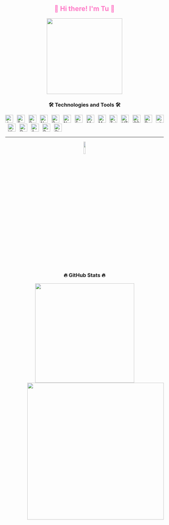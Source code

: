 <div align="center">
<h2 style="color:#ff79c6" >👋 Hi there! I'm Tu 👋</h2>
    <img width="240" height="240" src="https://avatars.githubusercontent.com/u/104948995?s=400&u=ed51ca9ec84e8dd7294241a5399beefada2bf4e6&v=4" />
</div>
<h3 align="center">🛠 Technologies and Tools 🛠</h3>
<span><img src="https://img.shields.io/badge/JavaScript-282C34?logo=javascript&logoColor=F7DF1E" alt="JavaScript logo" title="JavaScript" height="25" /></span>
&nbsp;
<span><img src="https://img.shields.io/badge/TypeScript-282C34?logo=typescript&logoColor=3178C6" alt="TypeScript logo" title="TypeScript" height="25" /></span>
&nbsp;
<span><img src="https://img.shields.io/badge/ReactJS-282C34?logo=react&logoColor=61DAFB" alt="ReactJS logo" title="ReactJS" height="25" /></span>
&nbsp;
<span><img src="https://img.shields.io/badge/Next.js-282C34?logo=next.js&logoColor=000000" alt="Next.js" title="Next.js" height="25" /></span>
&nbsp;
<span><img src="https://img.shields.io/badge/Redux-282C34?logo=redux&logoColor=764ABC" alt="Redux logo" title="Redux" height="25" /></span>
&nbsp;
<span><img src="https://img.shields.io/badge/Node.js-282C34?logo=node.js&logoColor=00F200" alt="Node.js logo" title="Node.js" height="25" /></span>
&nbsp;
<span><img src="https://img.shields.io/badge/Express-282C34?logo=express&logoColor=FFFFFF" alt="Express.js logo" title="Express.js" height="25" /></span>
&nbsp;
<span><img src="https://img.shields.io/badge/MySQL-282C34?logo=mysql&logoColor=4479A1" alt="MySQL" title="MySQL" height="25" /></span>
&nbsp;
<span><img src="https://img.shields.io/badge/MongoDB-282C34?logo=mongodb&logoColor=47A248" alt="MongoDB logo" title="MongoDB" height="25" /></span>
&nbsp;
<span><img src="https://img.shields.io/badge/Tailwind%20CSS-282C34?logo=tailwind-css&logoColor=38B2AC" alt="TailwindCSS logo" title="TailwindCSS" height="25" /></span>
&nbsp;
<span><img src="https://img.shields.io/badge/HTML5-282C34?logo=html5&logoColor=E34F26" alt="HTML5 logo" title="HTML5" height="25" /></span>
&nbsp;
<span><img src="https://img.shields.io/badge/CSS3-282C34?logo=css3&logoColor=1572B6" alt="CSS3 logo" title="CSS3" height="25" /></span>
&nbsp;
<span><img src="https://img.shields.io/badge/Bootstrap-282C34?logo=bootstrap&logoColor=7952B3" alt="Bootstrap logo" title="Bootstrap" height="25" /></span>
&nbsp;
<span><img src="https://img.shields.io/badge/git-282C34?logo=git&logoColor=F05032" alt="git logo" title="Git" height="25" /></span>
&nbsp;
<span><img src="https://img.shields.io/badge/VS%20Code-282C34?logo=visual-studio-code&logoColor=007ACC" alt="Visual Studio Code logo" title="Visual Studio Code" height="25" /></span>
&nbsp;
<span><img src="https://img.shields.io/badge/Docker-282C34?logo=docker&logoColor=2496ED" alt="Docker" title="Docker" height="25" /></span>
&nbsp;
<span><img src="https://img.shields.io/badge/-Amazon%20aws-282C34.svg?logo=amazon-aws&style=plastic" alt="Amazon aws" title="Amazon aws" height="25" /></span>
&nbsp;
<span><img src="https://img.shields.io/badge/-Postman-282C34.svg?logo=postman&style=plastic" alt="Postman" title="Postman" height="25" /></span>
&nbsp;
<span><img src="https://img.shields.io/badge/-Steam-282C34.svg?logo=steam&style=plastic" alt="Steam" title="Steam" height="25" /></span>
&nbsp;

----
<p align="center"> 
<img src="https://images.credly.com/size/680x680/images/0e284c3f-5164-4b21-8660-0d84737941bc/image.png" width='10%'/>
</p>

<h3 align="center">🔥 GitHub Stats 🔥</h3>
<div align=center>
  <a href="#" title="TuDiHocLapTrinh">
    <img width="315" align="center" src="https://github-readme-stats.vercel.app/api/top-langs/?username=TuDiHocLapTrinh&hide=c%23,powershell,Mathematica,Ruby,Objective-C,Objective-C%2b%2b,Cuda&title_color=61dafb&text_color=ffffff&icon_color=61dafb&bg_color=20232a&langs_count=8&layout=compact&border_color=61dafb&hide_border=true" />
  </a>
  <a href="#" title="TuDiHocLapTrinh">
    <img align="right" width="434" src="https://github-readme-stats.vercel.app/api?username=TuDiHocLapTrinh&show_icons=true&theme=react&border_color=61dafb&hide_border=true" />
  </a>
</div>
